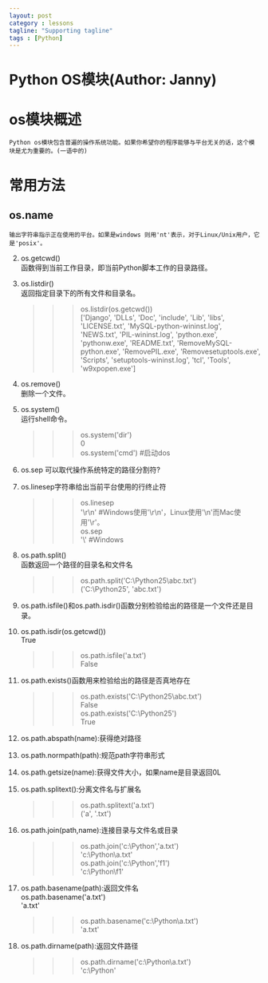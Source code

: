 ```yaml
---
layout: post
category : lessons
tagline: "Supporting tagline"
tags : [Python]
---
```


#   Python OS模块(Author: Janny)  
    
    
#    os模块概述     
    Python os模块包含普遍的操作系统功能。如果你希望你的程序能够与平台无关的话，这个模块是尤为重要的。(一语中的)
    
#    常用方法
##  os.name    
    输出字符串指示正在使用的平台。如果是windows 则用'nt'表示，对于Linux/Unix用户，它是'posix'。
    
2. os.getcwd()    
    函数得到当前工作目录，即当前Python脚本工作的目录路径。
    
3. os.listdir()       
    返回指定目录下的所有文件和目录名。
    >>> os.listdir(os.getcwd())    
     ['Django', 'DLLs', 'Doc', 'include', 'Lib', 'libs', 'LICENSE.txt', 'MySQL-python-wininst.log', 'NEWS.txt', 'PIL-wininst.log', 'python.exe', 'pythonw.exe', 'README.txt', 'RemoveMySQL-python.exe', 'RemovePIL.exe', 'Removesetuptools.exe', 'Scripts', 'setuptools-wininst.log', 'tcl', 'Tools', 'w9xpopen.exe']     
     >>> 
    
4. os.remove()    
     删除一个文件。   
    
5. os.system()    
     运行shell命令。     
     >>> os.system('dir')     
     0     
     >>> os.system('cmd') #启动dos    
    
6. os.sep 可以取代操作系统特定的路径分割符?    
    
7. os.linesep字符串给出当前平台使用的行终止符        
    >>> os.linesep    
    '\r\n'            #Windows使用'\r\n'，Linux使用'\n'而Mac使用'\r'。    
    >>> os.sep    
    '\\'                 #Windows        
    >>>   
    
8. os.path.split()    
    函数返回一个路径的目录名和文件名    
    >>> os.path.split('C:\\Python25\\abc.txt')    
    ('C:\\Python25', 'abc.txt')   
    
9. os.path.isfile()和os.path.isdir()函数分别检验给出的路径是一个文件还是目录。   
    
10. os.path.isdir(os.getcwd())    
    True    
    >>> os.path.isfile('a.txt')    
    False  
    
11. os.path.exists()函数用来检验给出的路径是否真地存在    
    >>> os.path.exists('C:\\Python25\\abc.txt')    
    False    
    >>> os.path.exists('C:\\Python25')    
    True    
    >>>   
    
12. os.path.abspath(name):获得绝对路径  
    
13. os.path.normpath(path):规范path字符串形式 
    
14. os.path.getsize(name):获得文件大小，如果name是目录返回0L    
    
15. os.path.splitext():分离文件名与扩展名   
    >>> os.path.splitext('a.txt')    
    ('a', '.txt')  
    
16. os.path.join(path,name):连接目录与文件名或目录    
    >>> os.path.join('c:\\Python','a.txt')    
    'c:\\Python\\a.txt'    
    >>> os.path.join('c:\\Python','f1')    
    'c:\\Python\\f1'    
    >>>  
    
17. os.path.basename(path):返回文件名        
    os.path.basename('a.txt')    
    'a.txt'    
    >>> os.path.basename('c:\\Python\\a.txt')    
    'a.txt'    
    >>> 
    
18. os.path.dirname(path):返回文件路径    
    >>> os.path.dirname('c:\\Python\\a.txt')    
    'c:\\Python'    
 
